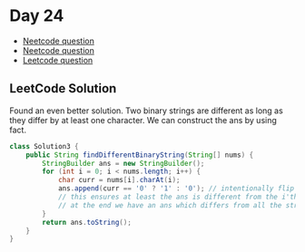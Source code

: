 # Day 24

- [Neetcode question](https://leetcode.com/problems/detect-squares/)
- [Neetcode question](https://leetcode.com/problems/clone-graph/)
- [Leetcode question](https://leetcode.com/problems/find-unique-binary-string/?envType=daily-question&envId=2025-02-20)

## LeetCode Solution

Found an even better solution. Two binary strings are different as long as they differ by at least one character.
We can construct the ans by using fact.

```java
class Solution3 {
    public String findDifferentBinaryString(String[] nums) {
        StringBuilder ans = new StringBuilder();
        for (int i = 0; i < nums.length; i++) {
            char curr = nums[i].charAt(i);
            ans.append(curr == '0' ? '1' : '0'); // intentionally flip the bit at i
            // this ensures at least the ans is different from the i'th string
            // at the end we have an ans which differs from all the strings
        }
        return ans.toString();
    }
}
```
